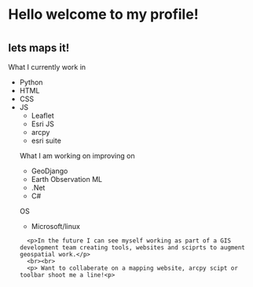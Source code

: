 <link rel="stylesheet" href="style.css">
<body>
    <h1>Hello welcome to my profile!<h1>
    <h2>lets maps it!</h2>
    <p>What I currently work in</p>
    <ul>
        <li>Python</li>
        <li>HTML</li>
        <li>CSS</li>
        <li>JS
        <ul>
            <li> Leaflet</li>
            <li> Esri JS</li>
        <li>arcpy</li>
        <li>esri suite</li>
    </ul>
    <p>What I am working on improving on</p>
    <ul>
        <li>GeoDjango</li>
        <li>Earth Observation ML</li>
        <li>.Net</li>
        <li>C#</li>
    </ul>
        <p> OS </p>
       <ul>
         <li>Microsoft/linux</li>
       </ul>
        
      <p>In the future I can see myself working as part of a GIS development team creating tools, websites and sciprts to augment geospatial work.</p>
      <br><br>
      <p> Want to collaberate on a mapping website, arcpy scipt or toolbar shoot me a line!<p>
</body>



<!---
Nolewp/Nolewp is a ✨ special ✨ repository because its `README.md` (this file) appears on your GitHub profile.
You can click the Preview link to take a look at your changes.
--->
